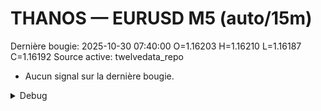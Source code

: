 # THANOS — EURUSD M5 (auto/15m)
Dernière bougie: 2025-10-30 07:40:00  O=1.16203  H=1.16210  L=1.16187  C=1.16192
Source active: twelvedata_repo

- Aucun signal sur la dernière bougie.

<details><summary>Debug</summary>

- TD_API_KEY manquant.

</details>